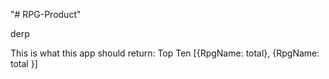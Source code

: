 "# RPG-Product" 

derp


This is what this app should return: 
Top Ten [{RpgName: total}, {RpgName: total }]